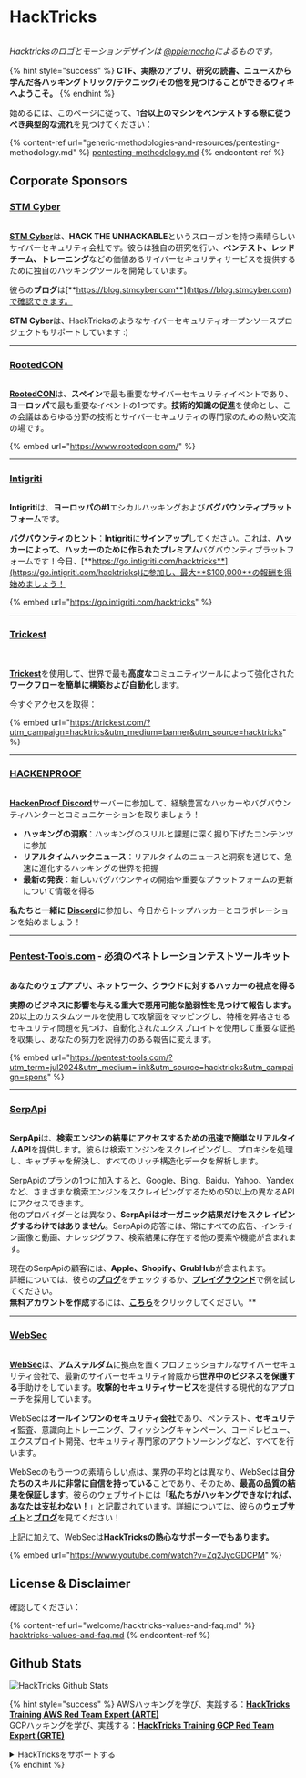 # HackTricks

<figure><img src=".gitbook/assets/hacktricks.gif" alt=""><figcaption></figcaption></figure>

_Hacktricksのロゴとモーションデザインは_ [_@ppiernacho_](https://www.instagram.com/ppieranacho/)_によるものです。_

{% hint style="success" %}
**CTF、実際のアプリ、研究の読書、ニュースから学んだ各ハッキングトリック/テクニック/その他を見つけることができるウィキへようこそ。**
{% endhint %}

始めるには、このページに従って、**1台以上のマシンをペンテストする際に従うべき典型的な流れ**を見つけてください：

{% content-ref url="generic-methodologies-and-resources/pentesting-methodology.md" %}
[pentesting-methodology.md](generic-methodologies-and-resources/pentesting-methodology.md)
{% endcontent-ref %}

## Corporate Sponsors

### [STM Cyber](https://www.stmcyber.com)

<figure><img src=".gitbook/assets/stm (1).png" alt=""><figcaption></figcaption></figure>

[**STM Cyber**](https://www.stmcyber.com)は、**HACK THE UNHACKABLE**というスローガンを持つ素晴らしいサイバーセキュリティ会社です。彼らは独自の研究を行い、**ペンテスト、レッドチーム、トレーニング**などの価値あるサイバーセキュリティサービスを提供するために独自のハッキングツールを開発しています。

彼らの**ブログ**は[**https://blog.stmcyber.com**](https://blog.stmcyber.com)で確認できます。

**STM Cyber**は、HackTricksのようなサイバーセキュリティオープンソースプロジェクトもサポートしています :)

***

### [RootedCON](https://www.rootedcon.com/)

<figure><img src=".gitbook/assets/image (45).png" alt=""><figcaption></figcaption></figure>

[**RootedCON**](https://www.rootedcon.com)は、**スペイン**で最も重要なサイバーセキュリティイベントであり、**ヨーロッパ**で最も重要なイベントの1つです。**技術的知識の促進**を使命とし、この会議はあらゆる分野の技術とサイバーセキュリティの専門家のための熱い交流の場です。

{% embed url="https://www.rootedcon.com/" %}

***

### [Intigriti](https://www.intigriti.com)

<figure><img src=".gitbook/assets/image (47).png" alt=""><figcaption></figcaption></figure>

**Intigriti**は、**ヨーロッパの#1**エシカルハッキングおよび**バグバウンティプラットフォーム**です。

**バグバウンティのヒント**：**Intigriti**に**サインアップ**してください。これは、**ハッカーによって、ハッカーのために作られたプレミアム**バグバウンティプラットフォームです！今日、[**https://go.intigriti.com/hacktricks**](https://go.intigriti.com/hacktricks)に参加し、最大**$100,000**の報酬を得始めましょう！

{% embed url="https://go.intigriti.com/hacktricks" %}

***

### [Trickest](https://trickest.com/?utm\_campaign=hacktrics\&utm\_medium=banner\&utm\_source=hacktricks)

<figure><img src=".gitbook/assets/image (48).png" alt=""><figcaption></figcaption></figure>

\
[**Trickest**](https://trickest.com/?utm\_campaign=hacktrics\&utm\_medium=banner\&utm\_source=hacktricks)を使用して、世界で最も**高度な**コミュニティツールによって強化された**ワークフローを簡単に構築および自動化**します。

今すぐアクセスを取得：

{% embed url="https://trickest.com/?utm_campaign=hacktrics&utm_medium=banner&utm_source=hacktricks" %}

***

### [HACKENPROOF](https://bit.ly/3xrrDrL)

<figure><img src=".gitbook/assets/image.png" alt=""><figcaption></figcaption></figure>

[**HackenProof Discord**](https://discord.com/invite/N3FrSbmwdy)サーバーに参加して、経験豊富なハッカーやバグバウンティハンターとコミュニケーションを取りましょう！

* **ハッキングの洞察**：ハッキングのスリルと課題に深く掘り下げたコンテンツに参加
* **リアルタイムハックニュース**：リアルタイムのニュースと洞察を通じて、急速に進化するハッキングの世界を把握
* **最新の発表**：新しいバグバウンティの開始や重要なプラットフォームの更新について情報を得る

**私たちと一緒に** [**Discord**](https://discord.com/invite/N3FrSbmwdy)に参加し、今日からトップハッカーとコラボレーションを始めましょう！

***

### [Pentest-Tools.com](https://pentest-tools.com/?utm\_term=jul2024\&utm\_medium=link\&utm\_source=hacktricks\&utm\_campaign=spons) - 必須のペネトレーションテストツールキット

<figure><img src=".gitbook/assets/pentest-tools.svg" alt=""><figcaption></figcaption></figure>

**あなたのウェブアプリ、ネットワーク、クラウドに対するハッカーの視点を得る**

**実際のビジネスに影響を与える重大で悪用可能な脆弱性を見つけて報告します。** 20以上のカスタムツールを使用して攻撃面をマッピングし、特権を昇格させるセキュリティ問題を見つけ、自動化されたエクスプロイトを使用して重要な証拠を収集し、あなたの努力を説得力のある報告に変えます。

{% embed url="https://pentest-tools.com/?utm_term=jul2024&utm_medium=link&utm_source=hacktricks&utm_campaign=spons" %}

***

### [SerpApi](https://serpapi.com/)

<figure><img src=".gitbook/assets/image (1254).png" alt=""><figcaption></figcaption></figure>

**SerpApi**は、**検索エンジンの結果にアクセスするための迅速で簡単なリアルタイムAPI**を提供します。彼らは検索エンジンをスクレイピングし、プロキシを処理し、キャプチャを解決し、すべてのリッチ構造化データを解析します。

SerpApiのプランの1つに加入すると、Google、Bing、Baidu、Yahoo、Yandexなど、さまざまな検索エンジンをスクレイピングするための50以上の異なるAPIにアクセスできます。\
他のプロバイダーとは異なり、**SerpApiはオーガニック結果だけをスクレイピングするわけではありません**。SerpApiの応答には、常にすべての広告、インライン画像と動画、ナレッジグラフ、検索結果に存在する他の要素や機能が含まれます。

現在のSerpApiの顧客には、**Apple、Shopify、GrubHub**が含まれます。\
詳細については、彼らの[**ブログ**](https://serpapi.com/blog/)をチェックするか、[**プレイグラウンド**](https://serpapi.com/playground)で例を試してください。\
**無料アカウントを作成**するには、[**こちら**](https://serpapi.com/users/sign\_up)をクリックしてください。**

***

### [WebSec](https://websec.nl/)

<figure><img src=".gitbook/assets/websec (1).svg" alt=""><figcaption></figcaption></figure>

[**WebSec**](https://websec.nl)は、**アムステルダム**に拠点を置くプロフェッショナルなサイバーセキュリティ会社で、最新のサイバーセキュリティ脅威から**世界中のビジネスを保護する**手助けをしています。**攻撃的セキュリティサービス**を提供する現代的なアプローチを採用しています。

WebSecは**オールインワンのセキュリティ会社**であり、ペンテスト、**セキュリティ**監査、意識向上トレーニング、フィッシングキャンペーン、コードレビュー、エクスプロイト開発、セキュリティ専門家のアウトソーシングなど、すべてを行います。

WebSecのもう一つの素晴らしい点は、業界の平均とは異なり、WebSecは**自分たちのスキルに非常に自信を持っている**ことであり、そのため、**最高の品質の結果を保証します**。彼らのウェブサイトには「**私たちがハッキングできなければ、あなたは支払わない！**」と記載されています。詳細については、彼らの[**ウェブサイト**](https://websec.nl/en/)と[**ブログ**](https://websec.nl/blog/)を見てください！

上記に加えて、WebSecは**HackTricksの熱心なサポーターでもあります。**

{% embed url="https://www.youtube.com/watch?v=Zq2JycGDCPM" %}

## License & Disclaimer

確認してください：

{% content-ref url="welcome/hacktricks-values-and-faq.md" %}
[hacktricks-values-and-faq.md](welcome/hacktricks-values-and-faq.md)
{% endcontent-ref %}

## Github Stats

![HackTricks Github Stats](https://repobeats.axiom.co/api/embed/68f8746802bcf1c8462e889e6e9302d4384f164b.svg)

{% hint style="success" %}
AWSハッキングを学び、実践する：<img src=".gitbook/assets/arte.png" alt="" data-size="line">[**HackTricks Training AWS Red Team Expert (ARTE)**](https://training.hacktricks.xyz/courses/arte)<img src=".gitbook/assets/arte.png" alt="" data-size="line">\
GCPハッキングを学び、実践する：<img src=".gitbook/assets/grte.png" alt="" data-size="line">[**HackTricks Training GCP Red Team Expert (GRTE)**<img src=".gitbook/assets/grte.png" alt="" data-size="line">](https://training.hacktricks.xyz/courses/grte)

<details>

<summary>HackTricksをサポートする</summary>

* [**サブスクリプションプラン**](https://github.com/sponsors/carlospolop)を確認してください！
* **💬 [**Discordグループ**](https://discord.gg/hRep4RUj7f)または[**テレグラムグループ**](https://t.me/peass)に参加するか、**Twitter**で**フォロー**してください 🐦 [**@hacktricks\_live**](https://twitter.com/hacktricks\_live)**。**
* **ハッキングトリックを共有するには、[**HackTricks**](https://github.com/carlospolop/hacktricks)と[**HackTricks Cloud**](https://github.com/carlospolop/hacktricks-cloud)のGitHubリポジトリにPRを提出してください。**

</details>
{% endhint %}
